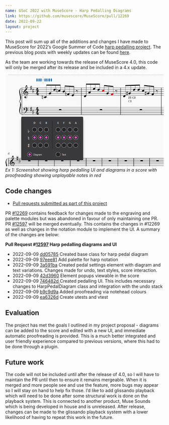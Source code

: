 ```yaml
---
name: GSoC 2022 with MuseScore - Harp Pedalling Diagrams
link: https://github.com/musescore/MuseScore/pull/12269
date: 2022-09-22
layout: project
---
```


This post will sum up all of the additions and changes I have made to MuseScore for 2022’s Google Summer of Code [harp pedalling project](https://musescore.org/en/user/3773138/blog/2022/06/01/gsoc-2022-harp-pedalling-diagrams).
The previous blog posts with weekly updates can be found [here](https://musescore.org/en/user/3773138/blog).

As the team are working towards the release of MuseScore 4.0, this code will only be merged after its release and be included in a 4.x update.  

![Screenshot showing harp pedalling UI and diagrams in a score with proofreading showing unplayable notes in red](/assets/img/gsoc-final.PNG)
*Ex 1: Screenshot showing harp pedalling UI and diagrams in a score with proofreading showing unplayable notes in red*

## Code changes

* [Pull requests submitted as part of this project](https://github.com/musescore/MuseScore/pulls/miiizen?q=created:2022-05-20..2022-09-12)

PR [#12269](https://github.com/musescore/MuseScore/pull/12269) contains feedback for changes made to the engraving and palette modules but was abandoned in favour of only maintaining one PR.  PR [#12597](https://github.com/musescore/MuseScore/pull/12597) will be merged eventually.  This contains the changes in #12269 as well as changes in the notation module to implement the UI. A summary of the changes are below:

**Pull Request #[12597](https://github.com/musescore/MuseScore/pull/12597) Harp pedalling diagrams and UI**

* 2022-09-09 [dd05785](https://github.com/musescore/MuseScore/pull/12597/commits/dd057854908059f2b8c09bb06d4d0d5f4b844018) Created base class for harp pedal diagram
* 2022-09-09 [97eee81](https://github.com/musescore/MuseScore/pull/12597/commits/97eee81d8b48a86e1f54f4ea9810ff181bf1d34f) Add palette for harp notation
* 2022-09-09 [3a591ba](https://github.com/musescore/MuseScore/pull/12597/commits/3a591ba47c56f047547a5744dac8478f47d19a18) Created pedal settings element with diagram and text variations. Changes made for undo, text styles, score interaction.
* 2022-09-09 [42d3960](https://github.com/musescore/MuseScore/pull/12597/commits/42d3960dc9322eae2ea65340f745e254c2cd52a0) Element popups viewable in the score
* 2022-09-09 [746482d](https://github.com/musescore/MuseScore/pull/12597/commits/746482dccbab805b8aa23ebd188ae7610d71c1cf)<span style="text-decoration:underline;"> </span>Created pedalling UI. This includes necessary changes to HarpPedalDiagram class and integration with the undo stack
* 2022-09-09 [b9c9d9a](https://github.com/musescore/MuseScore/pull/12597/commits/b9c9d9af8a45dd725b0a5447fe8be5c75f0f8cff) Added proofreading via notehead colours
* 2022-09-09 [ea6326d](https://github.com/musescore/MuseScore/pull/12597/commits/ea6326d5e4164ab6ba80d2188d0bdb50d020d3e6) Create utests and vtest


## Evaluation
The project has met the goals I outlined in my project proposal - diagrams can be added to the score and edited with a new UI, and immediate automatic proofreading is provided.  This is a much better integrated and user friendly experience compared to previous versions, where this had to be done through a plugin.  

## Future work
The code will not be included until after the release of 4.0, so I will have to maintain the PR until then to ensure it remains mergeable.  When it is merged and more people see and use the feature, more bugs may appear so I will stay on hand to help fix those.
I’d like to add glissando playback which will need to be done after some structural work is done on the playback system.  This is connected to another product, Muse Sounds which is being developed in house and is unreleased.  After release, changes can be made to the glissando playback system with a lower likelihood of having to repeat this work in the future.  